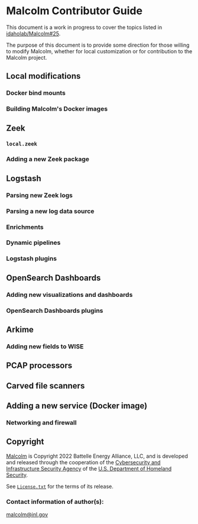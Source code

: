 # Malcolm Contributor Guide

This document is a work in progress to cover the topics listed in [idaholab/Malcolm#25](https://github.com/idaholab/Malcolm/issues/25).

The purpose of this document is to provide some direction for those willing to modify Malcolm, whether for local customization or for contribution to the Malcolm project.

## <a name="LocalMods"></a>Local modifications

### <a name="Bind"></a>Docker bind mounts

### <a name="Build"></a>Building Malcolm's Docker images

## <a name="Zeek"></a>Zeek

### `local.zeek`

### Adding a new Zeek package

## <a name="Logstash"></a>Logstash

### Parsing new Zeek logs

### Parsing a new log data source

### Enrichments

### Dynamic pipelines

### Logstash plugins

## <a name="dashboards"></a>OpenSearch Dashboards

### Adding new visualizations and dashboards

### OpenSearch Dashboards plugins

## <a name="Arkime"></a>Arkime

### Adding new fields to WISE

## <a name="PCAP"></a>PCAP processors

## <a name="Scanners"></a>Carved file scanners

## <a name="NewImage"></a>Adding a new service (Docker image)

### <a name="NewImageFirewall"></a>Networking and firewall

## <a name="Footer"></a>Copyright

[Malcolm](https://github.com/idaholab/Malcolm) is Copyright 2022 Battelle Energy Alliance, LLC, and is developed and released through the cooperation of the [Cybersecurity and Infrastructure Security Agency](https://www.cisa.gov/) of the [U.S. Department of Homeland Security](https://www.dhs.gov/).

See [`License.txt`](../../License.txt) for the terms of its release.

### Contact information of author(s):

[malcolm@inl.gov](mailto:malcolm@inl.gov?subject=Malcolm)
